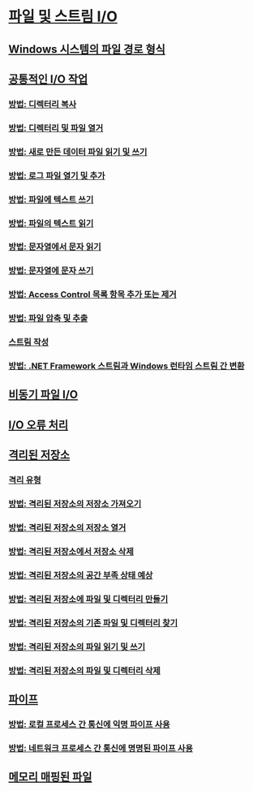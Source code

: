 # [파일 및 스트림 I/O](index.md)
## [Windows 시스템의 파일 경로 형식](file-path-formats.md)
## [공통적인 I/O 작업](common-i-o-tasks.md)
### [방법: 디렉터리 복사](how-to-copy-directories.md)
### [방법: 디렉터리 및 파일 열거](how-to-enumerate-directories-and-files.md)
### [방법: 새로 만든 데이터 파일 읽기 및 쓰기](how-to-read-and-write-to-a-newly-created-data-file.md)
### [방법: 로그 파일 열기 및 추가](how-to-open-and-append-to-a-log-file.md)
### [방법: 파일에 텍스트 쓰기](how-to-write-text-to-a-file.md)
### [방법: 파일의 텍스트 읽기](how-to-read-text-from-a-file.md)
### [방법: 문자열에서 문자 읽기](how-to-read-characters-from-a-string.md)
### [방법: 문자열에 문자 쓰기](how-to-write-characters-to-a-string.md)
### [방법: Access Control 목록 항목 추가 또는 제거](how-to-add-or-remove-access-control-list-entries.md)
### [방법: 파일 압축 및 추출](how-to-compress-and-extract-files.md)
### [스트림 작성](composing-streams.md)
### [방법: .NET Framework 스트림과 Windows 런타임 스트림 간 변환](how-to-convert-between-dotnet-streams-and-winrt-streams.md)
## [비동기 파일 I/O](asynchronous-file-i-o.md)
## [I/O 오류 처리](handling-io-errors.md)
## [격리된 저장소](isolated-storage.md)
### [격리 유형](types-of-isolation.md)
### [방법: 격리된 저장소의 저장소 가져오기](how-to-obtain-stores-for-isolated-storage.md)
### [방법: 격리된 저장소의 저장소 열거](how-to-enumerate-stores-for-isolated-storage.md)
### [방법: 격리된 저장소에서 저장소 삭제](how-to-delete-stores-in-isolated-storage.md)
### [방법: 격리된 저장소의 공간 부족 상태 예상](how-to-anticipate-out-of-space-conditions-with-isolated-storage.md)
### [방법: 격리된 저장소에 파일 및 디렉터리 만들기](how-to-create-files-and-directories-in-isolated-storage.md)
### [방법: 격리된 저장소의 기존 파일 및 디렉터리 찾기](how-to-find-existing-files-and-directories-in-isolated-storage.md)
### [방법: 격리된 저장소의 파일 읽기 및 쓰기](how-to-read-and-write-to-files-in-isolated-storage.md)
### [방법: 격리된 저장소의 파일 및 디렉터리 삭제](how-to-delete-files-and-directories-in-isolated-storage.md)
## [파이프](pipe-operations.md)
### [방법: 로컬 프로세스 간 통신에 익명 파이프 사용](how-to-use-anonymous-pipes-for-local-interprocess-communication.md)
### [방법: 네트워크 프로세스 간 통신에 명명된 파이프 사용](how-to-use-named-pipes-for-network-interprocess-communication.md)
## [메모리 매핑된 파일](memory-mapped-files.md)
